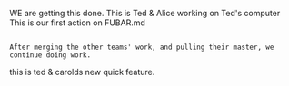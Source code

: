
WE are getting this done.
This is Ted & Alice working on Ted's computer
This is our first action on FUBAR.md
~~~~~~~~~~~~~~~~~

After merging the other teams' work, and pulling their master, we continue doing work.
~~~~~~~~~~~~~~~~~

this is ted & carolds new quick feature.
